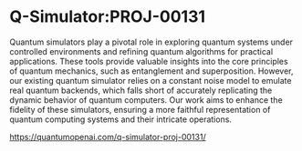 # Q-Simulator:PROJ-00131

Quantum simulators play a pivotal role in exploring quantum systems under controlled environments and refining quantum algorithms for practical applications. These tools provide valuable insights into the core principles of quantum mechanics, such as entanglement and superposition. However, our existing quantum simulator relies on a constant noise model to emulate real quantum backends, which falls short of accurately replicating the dynamic behavior of quantum computers. Our work aims to enhance the fidelity of these simulators, ensuring a more faithful representation of quantum computing systems and their intricate operations.

https://quantumopenai.com/q-simulator-proj-00131/
